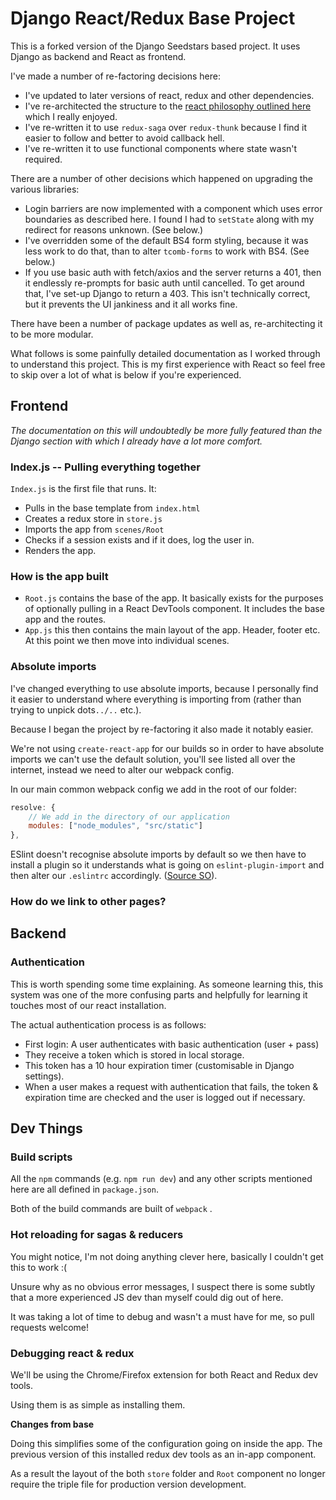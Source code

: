 # Django React/Redux Base Project

This is a forked version of the Django Seedstars based project. It uses Django as backend and React as frontend.

I've made a number of re-factoring decisions here:

- I've updated to later versions of react, redux and other dependencies. 
- I've re-architected the structure to the [react philosophy outlined here](https://medium.com/@alexmngn/how-to-better-organize-your-react-applications-2fd3ea1920f1) which I really enjoyed.
- I've re-written it to use `redux-saga` over `redux-thunk` because I find it easier to follow and better to avoid callback hell. 
- I've re-written it to use functional components where state wasn't required.

There are a number of other decisions which happened on upgrading the various libraries:

- Login barriers are now implemented with a component which uses error boundaries as described here.  I found I had to `setState` along with my redirect for reasons unknown. (See below.)
- I've overridden some of the default BS4 form styling, because it was less work to do that, than to alter `tcomb-forms` to work with BS4. (See below.)
- If you use basic auth with fetch/axios and the server returns a 401, then it endlessly re-prompts for basic auth until cancelled. To get around that, I've set-up Django to return a 403. This isn't technically correct, but it prevents the UI jankiness and it all works fine.

There have been a number of package updates as well as, re-architecting it to be more modular.

What follows is some painfully detailed documentation as I worked through to understand this project. This is my first experience with React so feel free to skip over a lot of what is below if you're experienced.

## Frontend

*The documentation on this will undoubtedly be more fully featured than the Django section with which I already have a lot more comfort.*

### Index.js -- Pulling everything together

`Index.js` is the first file that runs. It:

- Pulls in the base template from `index.html`
- Creates a redux store in `store.js`
- Imports the app from `scenes/Root`
- Checks if a session exists and if it does, log the user in.
- Renders the app.

### How is the app built

- `Root.js` contains the base of the app. It basically exists for the purposes of optionally pulling in a React DevTools component. It includes the base app and the routes.
- `App.js` this then contains the main layout of the app. Header, footer etc. At this point we then move into individual scenes.

### Absolute imports

I've changed everything to use absolute imports, because I personally find it easier to understand where everything is importing from (rather than trying to unpick dots`../..` etc.).

Because I began the project by re-factoring it also made it notably easier.

We're not using `create-react-app` for our builds so in order to have absolute imports we can't use the default solution, you'll see listed all over the internet, instead we need to alter our webpack config.

In our main common webpack config we add in the root of our folder:

```javascript
resolve: {
	// We add in the directory of our application
    modules: ["node_modules", "src/static"]
},
```

ESlint doesn't recognise absolute imports by default so we then have to install a plugin so it understands what is going on `eslint-plugin-import`  and then alter our `.eslintrc` accordingly. ([Source SO](https://stackoverflow.com/questions/50234858/how-to-change-eslint-settings-to-understand-absolute-import)).

### How do we link to other pages?

## Backend

### Authentication

This is worth spending some time explaining. As someone learning this, this system was one of the more confusing parts and helpfully for learning it touches most of our react installation.

The actual authentication process is as follows:

- First login: A user authenticates with basic authentication (user + pass)
- They receive a token which is stored in local storage.
- This token has a 10 hour expiration timer (customisable in Django settings).
- When a user makes a request with authentication that fails, the token & expiration time are checked and the user is logged out if necessary.



## Dev Things

### Build scripts

All the `npm` commands (e.g. `npm run dev`) and any other scripts mentioned here are all defined in `package.json`.

Both of the build commands are built of `webpack` .

### Hot reloading for sagas & reducers

You might notice, I'm not doing anything clever here, basically I couldn't get this to work :(

Unsure why as no obvious error messages, I suspect there is some subtly that a more experienced JS dev than myself could dig out of here. 

It was taking a lot of time to debug and wasn't a must have for me, so pull requests welcome!

### Debugging react & redux

We'll be using the Chrome/Firefox extension for both React and Redux dev tools.

Using them is as simple as installing them.

**Changes from base**

Doing this simplifies some of the configuration going on inside the app. The previous version of this installed redux dev tools as an in-app component. 

As a result the layout of the both `store` folder and `Root` component no longer require the triple file for production version development. 



